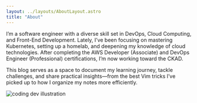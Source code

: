 ```yaml
---
layout: ../layouts/AboutLayout.astro
title: "About"
---
```

I’m a software engineer with a diverse skill set in DevOps, Cloud Computing, and Front-End Development. Lately, I’ve been focusing on mastering Kubernetes, setting up a homelab, and deepening my knowledge of cloud technologies. After completing the AWS Developer (Associate) and DevOps Engineer (Professional) certifications, I’m now working toward the CKAD.

This blog serves as a space to document my learning journey, tackle challenges, and share practical insights—from the best Vim tricks I’ve picked up to how I organize my notes more efficiently.

<div>
  <img src="/assets/dev.svg" class="sm:w-1/2 mx-auto" alt="coding dev illustration">
</div>